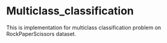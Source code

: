# Multiclass_classification
This is implementation for multiclass classification problem on RockPaperScissors dataset.
